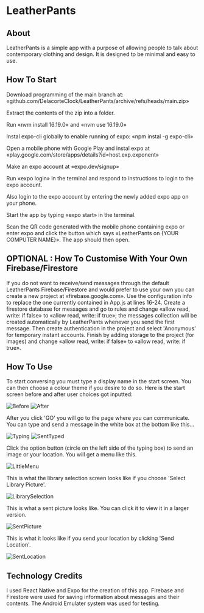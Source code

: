 # LeatherPants
## About
LeatherPants is a simple app with a purpose of allowing people to talk about contemporary clothing and design. It is designed to be minimal and easy to use.
## How To Start
Download programming of the main branch at: &#171;github.com/DelacorteClock/LeatherPants/archive/refs/heads/main.zip&#187;

Extract the contents of the zip into a folder.

Run &#171;nvm install 16.19.0&#187; and &#171;nvm use 16.19.0&#187;

Instal expo-cli globally to enable running of expo: &#171;npm instal -g expo-cli&#187;

Open a mobile phone with Google Play and instal expo at &#171;play.google.com/store/apps/details?id=host.exp.exponent&#187;

Make an expo account at &#171;expo.dev/signup&#187;

Run &#171;expo login&#187; in the terminal and respond to instructions to login to the expo account.

Also login to the expo account by entering the newly added expo app on your phone.

Start the app by typing &#171;expo start&#187; in the terminal.

Scan the QR code generated with the mobile phone containing expo or enter expo and click the button which says &#171;LeatherPants on {YOUR COMPUTER NAME}&#187;. The app should then open.

## OPTIONAL : How To Customise With Your Own Firebase/Firestore

If you do not want to receive/send messages through the default LeatherPants Firebase/Firestore and would prefer to use your own you can create a new project at &#171;firebase.google.com&#187;. Use the configuration info to replace the one currently contained in App.js at lines 16-24. Create a firestore database for messages and go to rules and change &#171;allow read, write: if false&#187; to &#171;allow read, write: if true&#187;; the messages collection will be created automatically by LeatherPants whenever you send the first message. Then create authentication in the project and select 'Anonymous' for temporary instant accounts. Finish by adding storage to the project (for images) and change &#171;allow read, write: if false&#187; to &#171;allow read, write: if true&#187;.

## How To Use
To start conversing you must type a display name in the start screen. You can then choose a colour theme if you desire to do so. Here is the start screen before and after user choices got inputted:

![Before](https://user-images.githubusercontent.com/123141973/235028353-c85887e5-2358-4c56-b043-d39405f8cae4.png) ![After](https://user-images.githubusercontent.com/123141973/235028563-67ad6c83-5191-4a43-8bc8-c83af7f3b013.png)

After you click 'GO' you will go to the page where you can communicate.
You can type and send a message in the white box at the bottom like this...

![Typing](https://github.com/DelacorteClock/LeatherPants/assets/123141973/062d89ae-5df0-4ef4-8337-4500fcdcbcb8) ![SentTyped](https://github.com/DelacorteClock/LeatherPants/assets/123141973/22cea309-edc2-4351-87cd-57aca69f8e1a)

Click the option button (circle on the left side of the typing box) to send an image or your location. You will get a menu like this.

![LittleMenu](https://github.com/DelacorteClock/LeatherPants/assets/123141973/c61d89f5-ff41-4c56-a3a1-01842879d068)

This is what the library selection screen looks like if you choose 'Select Library Picture'.

![LibrarySelection](https://github.com/DelacorteClock/LeatherPants/assets/123141973/ff4f72da-674b-4b9c-97a4-73d2c5f588ba)

This is what a sent picture looks like. You can click it to view it in a larger version.

![SentPicture](https://github.com/DelacorteClock/LeatherPants/assets/123141973/3ac15a60-7293-46b4-86c8-d84f6698bae3)

This is what it looks like if you send your location by clicking 'Send Location'.

![SentLocation](https://github.com/DelacorteClock/LeatherPants/assets/123141973/0ce74c52-52c9-42de-91f7-d6596c79e45a)

## Technology Credits
I used React Native and Expo for the creation of this app. Firebase and Firestore were used for saving information about messages and their contents. The Android Emulater system was used for testing.

